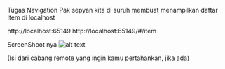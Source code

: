 
Tugas Navigation Pak sepyan
kita di suruh membuat menampilkan daftar Item di localhost

http://localhost:65149
http://localhost:65149/#/item

ScreenShoot nya
![alt text](<.idea/assets/Screenshot 2024-10-07 210629.png>)

(Isi dari cabang remote yang ingin kamu pertahankan, jika ada)

